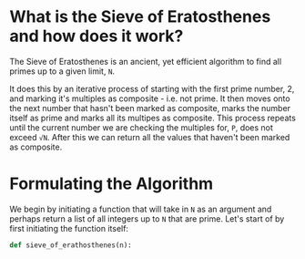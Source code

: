 # What is the Sieve of Eratosthenes and how does it work?
The Sieve of Eratosthenes is an ancient, yet efficient algorithm to find all primes up to a given limit, <code>N</code>.

It does this by an iterative process of starting with the first prime number, 2, and marking it's multiples as composite - i.e. not prime. It then moves onto the next number that hasn't been marked as composite, marks the number itself as prime and marks all its multipes as composite. This process repeats until the current number we are checking the multiples for, <code>P</code>, does not exceed <code>√N</code>. After this we can return all the values that haven't been marked as composite. 

# Formulating the Algorithm 

We begin by initiating a function that will take in <code>N</code> as an argument and perhaps return a list of all integers up to <code>N</code> that are prime. Let's start of by first initiating the function itself:

```python
def sieve_of_erathosthenes(n):
```
